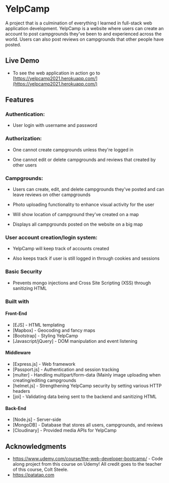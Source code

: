 # YelpCamp

A project that is a culmination of everything I learned in full-stack web application development. YelpCamp is a website where users can create an account to post campgrounds they've been to and experienced across the world. Users can also post reviews on campgrounds that other people have posted.

## Live Demo

* To see the web application in action go to [https://yelpcamp2021.herokuapp.com/](https://yelpcamp2021.herokuapp.com/)


## Features

### Authentication:
  
  * User login with username and password

### Authorization:

  * One cannot create campgrounds unless they're logged in

  * One cannot edit or delete campgrounds and reviews that created by other users

### Campgrounds:

  * Users can create, edit, and delete campgrounds they've posted and can leave reviews on other campgrounds

  * Photo uploading functionality to enhance visual activity for the user

  * Will show location of campground they've created on a map
  
  * Displays all campgrounds posted on the website on a big map

### User account creation/login system:

* YelpCamp will keep track of accounts created

* Also keeps track if user is still logged in through cookies and sessions


### Basic Security

* Prevents mongo injections and Cross Site Scripting (XSS) through sanitizing HTML


### Built with 

#### Front-End

* [EJS] - HTML templating
* [Mapbox] - Geocoding and fancy maps
* [Bootstrap] - Styling YelpCamp
* [Javascript/jQuery] - DOM manipulation and event listening

#### Middleware

* [Express.js] - Web framework
* [Passport.js] - Authentication and session tracking
* [multer] - Handling multipart/form-data (Mainly image uploading when creating/editing campgrounds
* [helmet.js] - Strengthening YelpCamp security by setting various HTTP headers
* [joi] - Validating data being sent to the backend and sanitizing HTML

#### Back-End

* [Node.js] - Server-side
* [MongoDB] - Database that stores all users, campgrounds, and reviews
* [Cloudinary] - Provided media APIs for YelpCamp




## Acknowledgments
* https://www.udemy.com/course/the-web-developer-bootcamp/  - Code along project from this course on Udemy! All credit goes to the teacher of this course, Colt Steele.
* https://patatap.com

